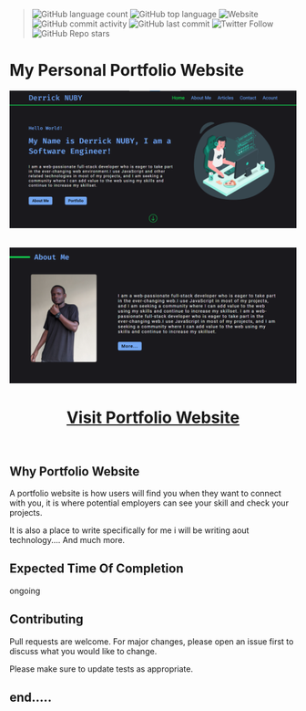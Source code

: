 > ![GitHub language count](https://img.shields.io/github/languages/count/Derrick-Nuby/My-Brand) ![GitHub top language](https://img.shields.io/github/languages/top/Derrick-Nuby/My-Brand) ![Website](https://img.shields.io/website?up_message=active&url=https%3A%2F%2Fderrick-nuby.github.io%2FMy-Brand%2F) ![GitHub commit activity](https://img.shields.io/github/commit-activity/w/Derrick-Nuby/My-Brand) ![GitHub last commit](https://img.shields.io/github/last-commit/Derrick-Nuby/My-Brand) ![Twitter Follow](https://img.shields.io/twitter/follow/derricknuby?style=social) ![GitHub Repo stars](https://img.shields.io/github/stars/Derrick-Nuby/My-Brand?style=social)

# My Personal Portfolio Website

![Portfolio image showcasing](./client/images/project1.png)
<br>
<br>

![Portfolio image showcasing](./client/images/project2.png)

<h1 align="center">
<a href="https://derrick-nuby.github.io/My-Brand/" TARGET="_blank" rel="noreferrer noopener"> Visit Portfolio Website</a> </h1>
<br>

## Why Portfolio Website

A portfolio website is how users will find you when they want to connect with you, it is where potential employers can see your skill and check your projects.

It is also a place to write specifically for me i will be writing aout technology.... And much more.

## Expected Time Of Completion

ongoing

## Contributing

Pull requests are welcome. For major changes, please open an issue first
to discuss what you would like to change.

Please make sure to update tests as appropriate.

## end.....
